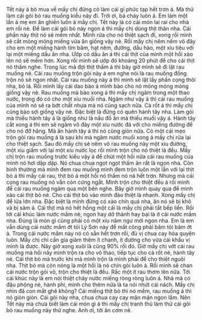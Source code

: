 Tết này á bò mua về mấy chị đừng có làm cái gì phức tạp hết trơn á. Mà thử làm cái gỏi bò rau muống kiểu này đi. Trời ơi, bá cháy luôn á. Em làm một lần á mẹ em ăn ghiền luôn á mấy chị. Tết này là có cái món lai rai cho nhà em rồi nè. Để làm cái gỏi bò này ngon á thì mấy chị dùng thịt thăn nha. Cái phần này thịt nó sẽ mềm nhất. Mình rửa cho nó thiệt sạch đi, xong rồi mình sẽ cắt mỏng mỏng miếng vừa ăn giống vậy nè. Rồi mấy chị nêm nếm vô đây cho em một miếng hành tím băm, hạt nêm, đường, dầu hào, một xíu tiêu với lại một miếng dầu ăn nha. Ướp có dầu ăn á thì cái thịt của mình một hồi xào lên nó sẽ mềm hơn. Xong rồi mình sẽ ướp đó khoảng 20 phút để cho cái thịt nó thấm nghe. Trong lúc mà đợi thịt thấm á thì bây giờ mình sẽ đi lặt rau muống nè. Cái rau muống trộn gỏi này á em nghe nói là rau muống đồng trộn nó sẽ ngon nhất. Cái rau muống này á thì mình sẽ lặt lấy phần cọng thôi nha, bỏ lá. Rồi mình lấy cái dao bào á mình bào cho nó mỏng mỏng mỏng giống vậy nè. Rau muống mà bào xong á thì mấy chị ngâm trong một thao nước, trong đó có cho một xíu muối nha. Ngâm như vậy á thì cái rau muống của mình nó sẽ ra bớt chất nhựa mà nó cũng sạch nữa. Cà rốt á thì mấy chị cũng bào sợi giống vậy nè. Đặc biệt là đừng có quên hành tây nha. Làm gỏi mà thiếu hành tây á là giống như là nấu đồ ăn mà thiếu muối vậy á. Hành tây cắt xong á thì em sẽ ngâm vô đây một xíu nước đá với cho miếng đường để cho nó đỡ hăng. Mà ăn hành tây á thì nó cũng giòn nữa. Có một cái mẹo trộn gỏi rau muống á là sau khi mà ngâm nước muối xong á mấy chị rửa lại cho thiệt sạch. Sau đó mấy chị sẽ nêm vô rau muống này một xíu đường, một xíu giấm với lại một xíu nước lọc rồi mình trộn cho nó thiệt là đều. Mấy chị trộn rau muống trước kiểu vậy á để chút một hồi nữa cái rau muống của mình nó hơi dập dập. Nó chua chua ngọt ngọt thấm ăn rất là ngon nha. Còn bình thường mà mình đem rau muống mình đem trộn luôn một lần với lại thịt bò á thì mấy cái rau, thịt bò á một hồi nó thấm nó ná hết trơn. Nhưng mà cái cọng rau muống nó vẫn còn cứng ngắt. Mình trộn cho thiệt đều á rồi mình để cái rau muống ngâm qua một bên nghe. Bây giờ mình quay qua để mình xào cái thịt bò nè. Cho cái thịt bò vào mình đảo thiệt là nhanh. Xong mấy chị để lửa lớn nha. Đặc biệt là mình đừng có xào chín quá nha, ăn nó sẽ bị khô và bị sảm á. Cái thịt mà nó hết hồng một cái là mấy chị phải tắt bếp liền. Rồi tới cái khúc làm nước mắm nè, ngon hay dở thành hay bại là ở cái nước mắm nha. Đúng là món gì cũng phải có một xíu năm ngư mới ngon nha. Em là em vẫn dùng cái nước mắm ớt tỏi Lý Sơn này để mất công phải băm tỏi băm ớt à. Trong cái nước mắm này nó có sẵn hết trơn rồi, đủ vị chua cay hòa quyện luôn. Mấy chị chỉ cần gia giảm thêm ít chanh, ít đường cho vừa cái khẩu vị mình là được. Nãy giờ xong xuôi là cũng 90% rồi đó. Giờ mấy chị vớt cái rau muống mà hồi nãy mình trộn ra cho vô thao, tiếp tục cho cà rốt nè, hành tây nè. Cái thịt bò mà trước khi mà mình trộn là mình phải để cho thiệt nguội nha. Thịt bò mà còn nóng là một hồi là nó chín gỏi luôn á. Rồi mình sẽ chan cái nước trộn gỏi vô, trộn cho thiệt là đều. Rắc một ít rau thơm lên nữa. Tới cái khúc này là em nói thiệt chảy nước miếng ròng ròng luôn á. Nhà mà có đậu phộng nè, hành phi, mình cho thêm nữa là ta nói nhứt cái nách. Mấy chị nhìn đã con mắt ghê không? Cái miếng thịt bò thì nó mềm, rau muống á thì nó giòn giòn. Cái gỏi này nha, chua chua cay cay mặn mặn ngon lắm. Nên Tết này mà chưa biết làm cái món gì á thì mấy chị tranh thủ làm thử cái gỏi bò rau muống này thử nghe. Anh ơi, tới ăn cơm nè.